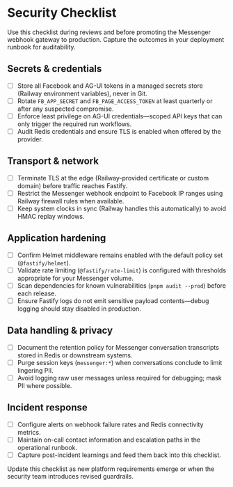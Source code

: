 # Security Checklist

Use this checklist during reviews and before promoting the Messenger webhook gateway to production. Capture the outcomes in your deployment runbook for auditability.

## Secrets & credentials

- [ ] Store all Facebook and AG-UI tokens in a managed secrets store (Railway environment variables), never in Git.
- [ ] Rotate `FB_APP_SECRET` and `FB_PAGE_ACCESS_TOKEN` at least quarterly or after any suspected compromise.
- [ ] Enforce least privilege on AG-UI credentials—scoped API keys that can only trigger the required run workflows.
- [ ] Audit Redis credentials and ensure TLS is enabled when offered by the provider.

## Transport & network

- [ ] Terminate TLS at the edge (Railway-provided certificate or custom domain) before traffic reaches Fastify.
- [ ] Restrict the Messenger webhook endpoint to Facebook IP ranges using Railway firewall rules when available.
- [ ] Keep system clocks in sync (Railway handles this automatically) to avoid HMAC replay windows.

## Application hardening

- [ ] Confirm Helmet middleware remains enabled with the default policy set (`@fastify/helmet`).
- [ ] Validate rate limiting (`@fastify/rate-limit`) is configured with thresholds appropriate for your Messenger volume.
- [ ] Scan dependencies for known vulnerabilities (`pnpm audit --prod`) before each release.
- [ ] Ensure Fastify logs do not emit sensitive payload contents—debug logging should stay disabled in production.

## Data handling & privacy

- [ ] Document the retention policy for Messenger conversation transcripts stored in Redis or downstream systems.
- [ ] Purge session keys (`messenger:*`) when conversations conclude to limit lingering PII.
- [ ] Avoid logging raw user messages unless required for debugging; mask PII where possible.

## Incident response

- [ ] Configure alerts on webhook failure rates and Redis connectivity metrics.
- [ ] Maintain on-call contact information and escalation paths in the operational runbook.
- [ ] Capture post-incident learnings and feed them back into this checklist.

Update this checklist as new platform requirements emerge or when the security team introduces revised guardrails.
